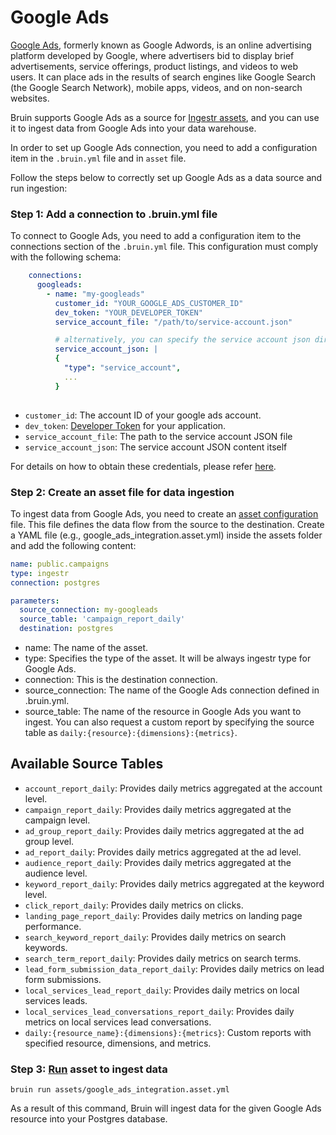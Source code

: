 # Google Ads

[Google Ads](https://ads.google.com/), formerly known as Google Adwords, is an online advertising platform developed by Google, where advertisers bid to display brief advertisements, service offerings, product listings, and videos to web users. It can place ads in the results of search engines like Google Search (the Google Search Network), mobile apps, videos, and on non-search websites.

Bruin supports Google Ads as a source for [Ingestr assets](/assets/ingestr), and you can use it to ingest data from Google Ads into your data warehouse.

In order to set up Google Ads connection, you need to add a configuration item in the `.bruin.yml` file and in `asset` file. 

Follow the steps below to correctly set up Google Ads as a data source and run ingestion:


### Step 1: Add a connection to .bruin.yml file

To connect to Google Ads, you need to add a configuration item to the connections section of the `.bruin.yml` file. This configuration must comply with the following schema:

```yaml
    connections:
      googleads:
        - name: "my-googleads"
          customer_id: "YOUR_GOOGLE_ADS_CUSTOMER_ID"
          dev_token: "YOUR_DEVELOPER_TOKEN"
          service_account_file: "/path/to/service-account.json"

          # alternatively, you can specify the service account json directly
          service_account_json: |
          {
            "type": "service_account",
            ...
          }
          
```

- `customer_id`: The account ID of your google ads account.
- `dev_token`: [Developer Token](https://developers.google.com/google-ads/api/docs/get-started/dev-token) for your application. 
- `service_account_file`: The path to the service account JSON file
- `service_account_json`: The service account JSON content itself


For details on how to obtain these credentials, please refer [here](https://bruin-data.github.io/ingestr/supported-sources/google-ads.html#setting-up-a-google-ads-integration).

### Step 2: Create an asset file for data ingestion

To ingest data from Google Ads, you need to create an [asset configuration](/assets/ingestr#asset-structure) file. This file defines the data flow from the source to the destination. Create a YAML file (e.g., google_ads_integration.asset.yml) inside the assets folder and add the following content:

```yaml
name: public.campaigns
type: ingestr
connection: postgres

parameters:
  source_connection: my-googleads
  source_table: 'campaign_report_daily'
  destination: postgres
```

- name: The name of the asset.
- type: Specifies the type of the asset. It will be always ingestr type for Google Ads.
- connection: This is the destination connection.
- source_connection: The name of the Google Ads connection defined in .bruin.yml.
- source_table: The name of the resource in Google Ads you want to ingest. You can also request a custom report by specifying the source table as `daily:{resource}:{dimensions}:{metrics}`.

## Available Source Tables

- `account_report_daily`: Provides daily metrics aggregated at the account level.
- `campaign_report_daily`: Provides daily metrics aggregated at the campaign level.
- `ad_group_report_daily`: Provides daily metrics aggregated at the ad group level.
- `ad_report_daily`: Provides daily metrics aggregated at the ad level.
- `audience_report_daily`: Provides daily metrics aggregated at the audience level.
- `keyword_report_daily`: Provides daily metrics aggregated at the keyword level.
- `click_report_daily`: Provides daily metrics on clicks.
- `landing_page_report_daily`: Provides daily metrics on landing page performance.
- `search_keyword_report_daily`: Provides daily metrics on search keywords.
- `search_term_report_daily`: Provides daily metrics on search terms.
- `lead_form_submission_data_report_daily`: Provides daily metrics on lead form submissions.
- `local_services_lead_report_daily`: Provides daily metrics on local services leads.
- `local_services_lead_conversations_report_daily`: Provides daily metrics on local services lead conversations.
- `daily:{resource_name}:{dimensions}:{metrics}`: Custom reports with specified resource, dimensions, and metrics.

### Step 3: [Run](/commands/run) asset to ingest data
```
bruin run assets/google_ads_integration.asset.yml
```
As a result of this command, Bruin will ingest data for the given Google Ads resource into your Postgres database.